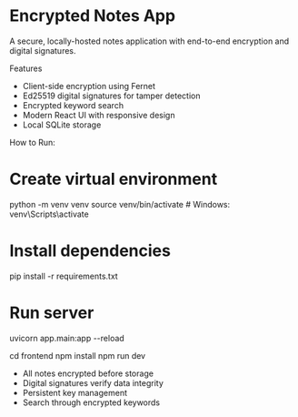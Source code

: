 # Encrypted Notes App

A secure, locally-hosted notes application with end-to-end encryption and digital signatures.

Features
-  Client-side encryption using Fernet
-  Ed25519 digital signatures for tamper detection
-  Encrypted keyword search
-  Modern React UI with responsive design
-  Local SQLite storage

How to Run:

# Create virtual environment
python -m venv venv
source venv/bin/activate  # Windows: venv\Scripts\activate

# Install dependencies
pip install -r requirements.txt

# Run server
uvicorn app.main:app --reload


cd frontend
npm install
npm run dev

- All notes encrypted before storage
- Digital signatures verify data integrity
- Persistent key management
- Search through encrypted keywords
